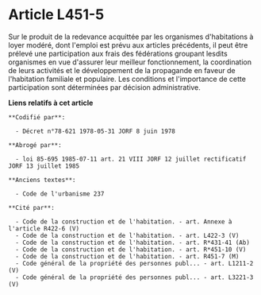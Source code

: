 # Article L451-5

Sur le produit de la redevance acquittée par les organismes d'habitations à loyer modéré, dont l'emploi est prévu aux
articles précédents, il peut être prélevé une participation aux frais des fédérations groupant lesdits organismes en vue
d'assurer leur meilleur fonctionnement, la coordination de leurs activités et le développement de la propagande en faveur de
l'habitation familiale et populaire. Les conditions et l'importance de cette participation sont déterminées par décision
administrative.

**Liens relatifs à cet article**

	**Codifié par**:

	  - Décret n°78-621 1978-05-31 JORF 8 juin 1978

	**Abrogé par**:

	  - loi 85-695 1985-07-11 art. 21 VIII JORF 12 juillet rectificatif JORF 13 juillet 1985

	**Anciens textes**:

	  - Code de l'urbanisme 237

	**Cité par**:

	  - Code de la construction et de l'habitation. - art. Annexe à l'article R422-6 (V)
	  - Code de la construction et de l'habitation. - art. L422-3 (V)
	  - Code de la construction et de l'habitation. - art. R*431-41 (Ab)
	  - Code de la construction et de l'habitation. - art. R*451-10 (V)
	  - Code de la construction et de l'habitation. - art. R451-7 (M)
	  - Code général de la propriété des personnes publ... - art. L1211-2 (V)
	  - Code général de la propriété des personnes publ... - art. L3221-3 (V)

